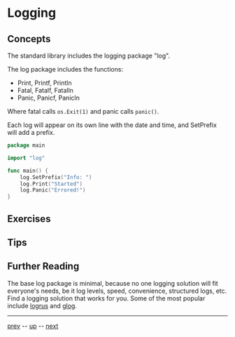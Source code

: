 # Logging

## Concepts

The standard library includes the logging package "log".

The log package includes the functions:
- Print, Printf, Println
- Fatal, Fatalf, Fatalln
- Panic, Panicf, Panicln

Where fatal calls `os.Exit(1)` and panic calls `panic()`.

Each log will appear on its own line with the date and time, and SetPrefix will add a prefix.
```go
package main

import "log"

func main() {
    log.SetPrefix("Info: ")
    log.Print("Started")
    log.Panic("Errored!")
}
```

## Exercises

## Tips

## Further Reading
The base log package is minimal, because no one logging solution will fit everyone's needs, be it log levels, speed, convenience, structured logs, etc. Find a logging solution that works for you. Some of the most popular include [logrus](https://github.com/sirupsen/logrus) and [glog](https://github.com/golang/glog).

---

[prev](4.2.md) -- [up](Readme.md) -- [next](4.4.md)